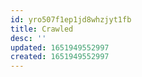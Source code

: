 ```yaml
---
id: yro507f1ep1jd8whzjyt1fb
title: Crawled
desc: ''
updated: 1651949552997
created: 1651949552997
---
```



